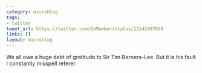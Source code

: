 ```yaml
---
category: microblog
tags:
- twitter
tweet_url: https://twitter.com/ExMember/status/12143407658
links: []
layout: microblog
---
```

We all owe a huge debt of gratitude to Sir Tim Berners-Lee. But it is his fault I constantly misspell referer.
